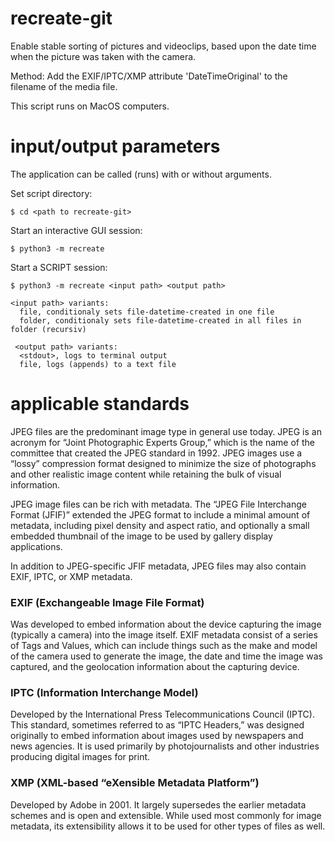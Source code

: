 # recreate-git
Enable stable sorting of pictures and videoclips, based upon the date time when the picture was taken with the camera. 

Method: Add the EXIF/IPTC/XMP attribute 'DateTimeOriginal' to the filename of the media file. 

This script runs on MacOS computers.

# input/output parameters
The application can be called (runs) with or without arguments.

Set script directory:

`$ cd <path to recreate-git>`

Start an interactive GUI session:

`$ python3 -m recreate` 
    
Start a SCRIPT session:

`$ python3 -m recreate <input path> <output path>` 

    <input path> variants:
      file, conditionaly sets file-datetime-created in one file
      folder, conditionaly sets file-datetime-created in all files in folder (recursiv)
     
     <output path> variants:
      <stdout>, logs to terminal output
      file, logs (appends) to a text file

# applicable standards
JPEG files are the predominant image type in general use today. JPEG is an acronym for “Joint Photographic Experts Group,” which is the name of the committee that created the JPEG standard in 1992. JPEG images use a “lossy” compression format designed to minimize the size of photographs and other realistic image content while retaining the bulk of visual information.

JPEG image files can be rich with metadata. The “JPEG File Interchange Format (JFIF)” extended the JPEG format to include a minimal amount of metadata, including pixel density and aspect ratio, and optionally a small embedded thumbnail of the image to be used by gallery display applications.

In addition to JPEG-specific JFIF metadata, JPEG files may also contain EXIF, IPTC, or XMP metadata.

### EXIF (Exchangeable Image File Format) 
Was developed to embed information about the device capturing the image (typically a camera) into the image itself. EXIF metadata consist of a series of Tags and Values, which can include things such as the make and model of the camera used to generate the image, the date and time the image was captured, and the geolocation information about the capturing device.

### IPTC (Information Interchange Model) 
Developed by the International Press Telecommunications Council (IPTC). This standard, sometimes referred to as “IPTC Headers,” was designed originally to embed information about images used by newspapers and news agencies. It is used primarily by photojournalists and other industries producing digital images for print.

### XMP (XML-based “eXensible Metadata Platform”) 
Developed by Adobe in 2001. It largely supersedes the earlier metadata schemes and is open and extensible. While used most commonly for image metadata, its extensibility allows it to be used for other types of files as well.
